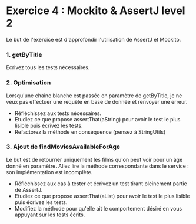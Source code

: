 # Exercice 4 : Mockito & AssertJ level 2

Le but de l'exercice est d'approfondir l'utilisation de AssertJ et Mockito.

### 1. getByTitle
Ecrivez tous les tests nécessaires.

### 2. Optimisation

Lorsqu'une chaine blanche est passée en paramètre de getByTitle, je ne veux pas effectuer une requête en base de donnée et renvoyer une erreur.
- Réfléchissez aux tests nécessaires.
- Etudiez ce que propose assertThat(aString) pour avoir le test le plus lisible puis écrivez les tests.
- Refactorez la méthode en conséquence (pensez à StringUtils)

### 3. Ajout de findMoviesAvailableForAge

Le but est de retourner uniquement les films qu'on peut voir pour un âge donné en paramètre.
Allez lire la méthode correspondante dans le service : son implémentation est incomplète.
- Réfléchissez aux cas à tester et écrivez un test tirant pleinement partie de AssertJ.
- Etudiez ce que propose assertThat(aList) pour avoir le test le plus lisible puis écrivez les tests.
- Modifiez la méthode pour qu'elle ait le comportement désiré en vous appuyant sur les tests écrits.

